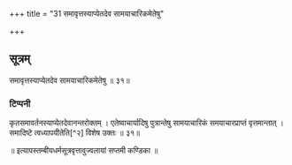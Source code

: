 +++
title = "31 समावृत्तस्याप्येतदेव सामयाचारिकमेतेषु"

+++

## सूत्रम्
समावृत्तस्याप्येतदेव सामयाचारिकमेतेषु ॥ ३१॥  
### टिप्पनी
कृतसमावर्तनस्याप्येतदेवानन्तरोक्तम् । एतेष्वाचार्यादिषु पुत्रान्तेषु सामयाचारिकं समयाचारप्राप्तं वृत्तमान्तात् । समादिष्टे त्वध्यापयीतेति[^२] विशेष उक्तः ॥ ३१॥  


॥ इत्यापस्तम्बीयधर्मसूत्रवृत्तावुज्वलायां सप्तमी कण्डिका ॥
